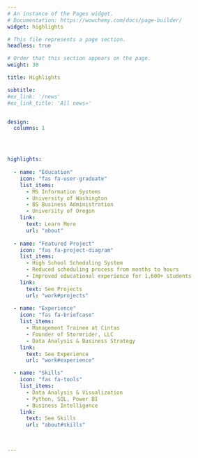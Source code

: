 ```yaml
---
# An instance of the Pages widget.
# Documentation: https://wowchemy.com/docs/page-builder/
widget: highlights

# This file represents a page section.
headless: true

# Order that this section appears on the page.
weight: 30

title: Highlights

subtitle:
#ex_link: '/news'  
#ex_link_title: 'All news»'  


design:
  columns: 1




highlights:
  
  - name: "Education"
    icon: "fas fa-user-graduate"
    list_items:
      - MS Information Systems
      - University of Washington
      - BS Business Administration
      - University of Oregon
    link:
      text: Learn More
      url: "about"
  
  - name: "Featured Project"
    icon: "fas fa-project-diagram"
    list_items:
      - High School Scheduling System
      - Reduced scheduling process from months to hours
      - Improved educational experience for 1,600+ students
    link:
      text: See Projects
      url: "work#projects"
  
  - name: "Experience"
    icon: "fas fa-briefcase"
    list_items:
      - Management Trainee at Cintas
      - Founder of Stormrider, LLC
      - Data Analysis & Business Strategy
    link:
      text: See Experience
      url: "work#experience"

  - name: "Skills"
    icon: "fas fa-tools"
    list_items:
      - Data Analysis & Visualization
      - Python, SQL, Power BI
      - Business Intelligence
    link:
      text: See Skills
      url: "about#skills"

 

---
```

